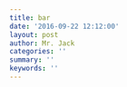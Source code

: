 ```yaml
---
title: bar
date: '2016-09-22 12:12:00'
layout: post
author: Mr. Jack
categories: ''
summary: ''
keywords: ''
---
```

